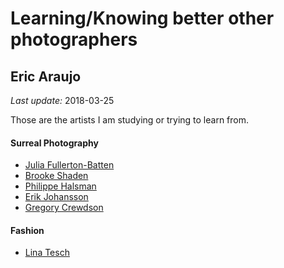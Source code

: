 # Learning/Knowing better other photographers
## Eric Araujo
*Last update:* 2018-03-25

Those are the artists I am studying or trying to learn from.

#### Surreal Photography

* [Julia Fullerton-Batten](https://www.juliafullerton-batten.com/)
* [Brooke Shaden](https://brookeshaden.com/gallery/)
* [Philippe Halsman](http://philippehalsman.com/)
* [Erik Johansson](http://www.erikjohanssonphoto.com/)
* [Gregory Crewdson](http://www.gregorycrewdsonmovie.com/)

#### Fashion

* [Lina Tesch](http://www.linatesch.com/)
